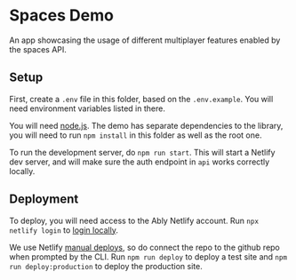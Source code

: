 # Spaces Demo

An app showcasing the usage of different multiplayer features enabled by the spaces API.

## Setup

First, create a `.env` file in this folder, based on the `.env.example`. You will need environment variables listed in there.

You will need [node.js](https://nodejs.org/en/). The demo has separate dependencies to the library, you will need to run `npm install` in this folder as well as the root one.

To run the development server, do `npm run start`. This will start a Netlify dev server, and will make sure the auth endpoint in `api` works correctly locally.

## Deployment

To deploy, you will need access to the Ably Netlify account. Run `npx netlify login` to [login locally](https://docs.netlify.com/cli/get-started/#obtain-a-token-with-the-command-line).

We use Netlify [manual deploys](https://docs.netlify.com/site-deploys/create-deploys/), so do connect the repo to the github repo when prompted by the CLI. Run `npm run deploy` to deploy a test site and `npm run deploy:production` to deploy the production site.
